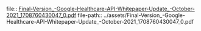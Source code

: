 file:: [Final-Version_-Google-Healthcare-API-Whitepaper-Update_-October-2021_1708760430047_0.pdf](../assets/Final-Version_-Google-Healthcare-API-Whitepaper-Update_-October-2021_1708760430047_0.pdf)
file-path:: ../assets/Final-Version_-Google-Healthcare-API-Whitepaper-Update_-October-2021_1708760430047_0.pdf
